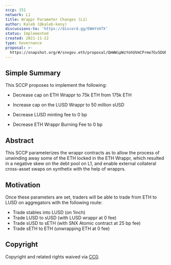 ```yaml
---
sccp: 151
network: L1
title: Wrappr Parameter Changes (L1)
author: Kaleb (@kaleb-keny)
discussions-to: 'https://discord.gg/EWmYsH7X'
status: Implemented
created: 2021-11-22
type: Governance
proposal: >-
  https://snapshot.org/#/snxgov.eth/proposal/QmWWipWzYohUVmCPrme7Gv5DUP7oWKSPv8WSiZS6ZVHqrc
---
```


## Simple Summary

<!--"If you can't explain it simply, you don't understand it well enough." Provide a simplified and layman-accessible explanation of the SCCP.-->

This SCCP proposes to implement the following:

- Decrease cap on ETH Wrappr to 75k ETH from 175k ETH

- Increase cap on the LUSD Wrappr to 50 million sUSD

- Decrease LUSD minting fee to 0 bp

- Decrease ETH Wrappr Burning Fee to 0 bp

## Abstract

<!--A short (~200 word) description of the variable change proposed.-->

This SCCP parameterizes the wrappr contracts as to allow the process of unwinding away some of the ETH locked in the ETH Wrappr, which resulted in a negative skew on the debt pool on L1, and enable external collateral cross-asset swaps on synthetix with the help of wrapprs.

## Motivation

<!--The motivation is critical for SCCPs that want to update variables within Synthetix. It should clearly explain why the existing variable is not incentive aligned. SCCP submissions without sufficient motivation may be rejected outright.-->

Once these parameters are set, traders will be able to trade from ETH to LUSD on aggregators with the following route:

- Trade stables into LUSD (on 1inch)
- Trade LUSD to sUSD (with LUSD wrappr at 0 fee)
- Trade sUSD to sETH (with SNX Atomic contract at 25 bp fee)
- Trade sETH to ETH (unwrapping ETH at 0 fee)

## Copyright

Copyright and related rights waived via [CC0](https://creativecommons.org/publicdomain/zero/1.0/).
